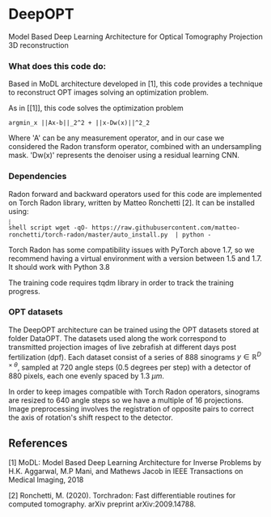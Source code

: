# DeepOPT
Model Based Deep Learning Architecture for Optical Tomography Projection 3D reconstruction

### What does this code do:

Based in MoDL architecture developed in [1], this code provides a technique to reconstruct OPT images solving an optimization problem.

As in [[1]], this code solves the optimization problem 

    argmin_x ||Ax-b||_2^2 + ||x-Dw(x)||^2_2

Where 'A' can be any measurement operator, and in our case we considered the Radon transform operator, combined with an undersampling mask. 'Dw(x)' represents the denoiser using a residual learning CNN.

### Dependencies

Radon forward and backward operators used for this code are implemented on Torch Radon library, written by Matteo Ronchetti [2]. It can be installed using:

́́́́`shell script
wget -qO- https://raw.githubusercontent.com/matteo-ronchetti/torch-radon/master/auto_install.py  | python -`

Torch Radon has some compatibility issues with PyTorch above 1.7, so we recommend having a virtual environment with a version between 1.5 and 1.7. It should work with Python 3.8

The training code requires tqdm library in order to track the training progress. 

### OPT datasets

The DeepOPT architecture can be trained using the OPT datasets stored at folder DataOPT. The datasets used along the work correspond to transmitted projection images of live zebrafish at different days post fertilization (dpf). Each dataset consist of a series of 888 sinograms $y \in \mathbb{R}^{D\times\theta}$, sampled at 720 angle steps (0.5 degrees per step) with a detector of 880 pixels, each one evenly spaced by 1.3 $\mu m$.

In order to keep images compatible with Torch Radon operators, sinograms are resized to 640 angle steps so we have a multiple of 16 projections. Image preprocessing involves the registration of opposite pairs to correct the axis of rotation's shift respect to the detector. 


## References
<a id="1">[1]</a>
MoDL: Model Based Deep Learning Architecture for Inverse Problems  by H.K. Aggarwal, M.P Mani, and Mathews Jacob in IEEE Transactions on Medical Imaging, 2018 

<a id="2">[2]</a>
Ronchetti, M. (2020). Torchradon: Fast differentiable routines for computed tomography. arXiv preprint arXiv:2009.14788.